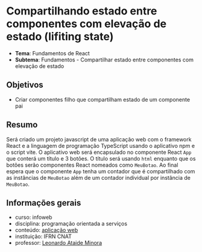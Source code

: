# Compartilhando estado entre componentes com elevação de estado (lifiting state)
- **Tema**: Fundamentos de React
- **Subtema**: Fundamentos - Compartilhar estado entre componentes com elevação de estado

## Objetivos
- Criar componentes filho que compartilham estado de um componente pai

## Resumo
Será criado um projeto javascript de uma aplicação web com o framework React e a 
linguagem de programação TypeScript usando o aplicativo npm e o script vite.
O aplicativo web será encapsulado no componente React `App` que conterá um título 
e 3 botões.
O título será usando `html` enquanto que os botões serão componentes React nomeados 
como `MeuBotao`.
Ao final espera que o componente `App` tenha um contador que é compartilhado 
com as instâncias de `MeuBotao` além de um contador individual por instância 
de `MeuBotao`.

## Informações gerais
- curso: infoweb
- disciplina: programação orientada a serviços
- conteúdo: [aplicação web](https://github.com/infoweb-pos/react-notas_de_aula)
- instituição: IFRN CNAT
- professor: [Leonardo Ataide Minora](https://github.com/leonardo-minora/)
